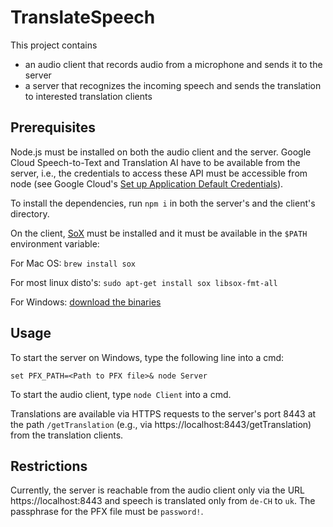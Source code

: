 # TranslateSpeech #
This project contains
- an audio client that records audio from a microphone and sends it to the server
- a server that recognizes the incoming speech and sends the translation to interested translation clients

## Prerequisites ##

Node.js must be installed on both the audio client and the server. Google Cloud Speech-to-Text and Translation AI have to be available from the server, i.e., the credentials to access these API must be accessible from node (see Google Cloud's [Set up Application Default Credentials](https://cloud.google.com/docs/authentication/provide-credentials-adc)).

To install the dependencies, run `npm i` in both the server's and the client's directory.

On the client, [SoX](http://sox.sourceforge.net/) must be installed and it must be available in the `$PATH` environment variable:

For Mac OS:
`brew install sox`

For most linux disto's:
`sudo apt-get install sox libsox-fmt-all`

For Windows:
[download the binaries](http://sourceforge.net/projects/sox/files/latest/download)

## Usage ##

To start the server on Windows, type the following line into a cmd:

`set PFX_PATH=<Path to PFX file>& node Server`

To start the audio client, type `node Client` into a cmd.

Translations are available via HTTPS requests to the server's port 8443 at the path `/getTranslation` (e.g., via https://localhost:8443/getTranslation) from the translation clients.

## Restrictions ##

Currently, the server is reachable from the audio client only via the URL https://localhost:8443 and speech is translated only from `de-CH` to `uk`. The passphrase for the PFX file must be `password!`.